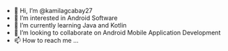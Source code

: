 - 👋 Hi, I’m @kamilagcabay27
- 👀 I’m interested in Android Software
- 🌱 I’m currently learning Java and Kotlin
- 💞️ I’m looking to collaborate on Android Mobile Application Development
- 📫 How to reach me ...

<!---
kamilagcabay27/kamilagcabay27 is a ✨ special ✨ repository because its `README.md` (this file) appears on your GitHub profile.
You can click the Preview link to take a look at your changes.
--->
